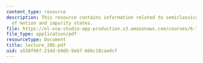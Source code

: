 ```yaml
---
content_type: resource
description: This resource contains information related to semiclassical equations
  of motion and impurity states.
file: https://ol-ocw-studio-app-production.s3.amazonaws.com/courses/6-730-physics-for-solid-state-applications-spring-2003/a558f96f21ddb9d59eb7666c18caedcf_lecture_20b.pdf
file_type: application/pdf
resourcetype: Document
title: lecture_20b.pdf
uid: a558f96f-21dd-b9d5-9eb7-666c18caedcf
---
```

